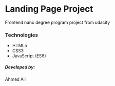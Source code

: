 # Landing Page Project

Frontend nano degree program project from udacity

### Technologies

- HTML5
- CSS3
- JavaScript (ES6)

##### Developed by:

Ahmed Ali
